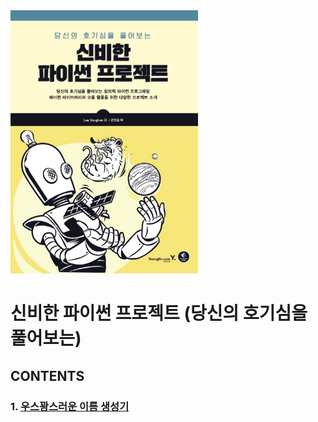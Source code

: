 <img src="./Cover.jpg" width="300">

# 신비한 파이썬 프로젝트 (당신의 호기심을 풀어보는)

## CONTENTS

### 1. [우스꽝스러운 이름 생성기](./01_%EC%9A%B0%EC%8A%A4%EA%BD%9D%EC%8A%A4%EB%9F%AC%EC%9A%B4%20%EC%9D%B4%EB%A6%84%20%EC%83%9D%EC%84%B1%EA%B8%B0/우스꽝스러운_이름_생성기.md)
